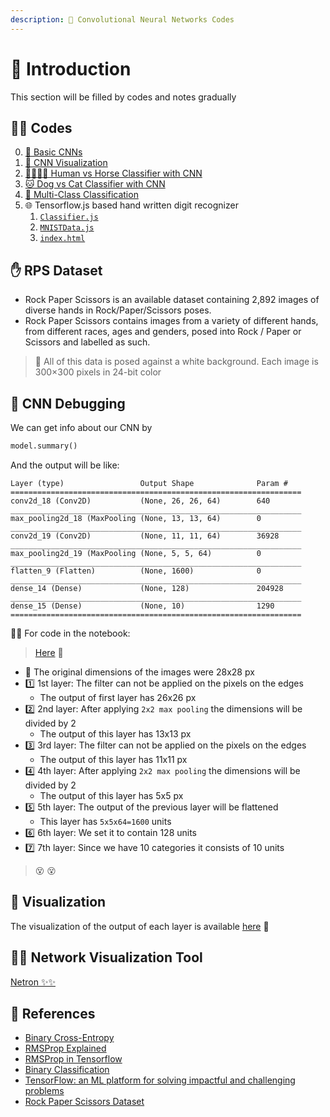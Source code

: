 ```yaml
---
description: 🔦 Convolutional Neural Networks Codes 
---
```


# 🌱 Introduction
This section will be filled by codes and notes gradually

## 👩‍💻 Codes
0. [👶 Basic CNNs](./0-CNN.ipynb)
1. [👀 CNN Visualization](./1-CNNVisualization.ipynb)
2. [👨‍👩‍👧‍👧 Human vs Horse Classifier with CNN](./2-HorseHumanClassifier.ipynb)
3. [🐱 Dog vs Cat Classifier with CNN](./3-DogCatClassifier.ipynb) 
4. [🎨 Multi-Class Classification](./4-MultiClassRPS.ipynb)
5. 🌐 Tensorflow.js based hand written digit recognizer
   1. [`Classifier.js`](./HandDigitClassifier/classifier.js)
   2. [`MNISTData.js`](./HandDigitClassifier/MNISTData.js)
   3. [`index.html`](./HandDigitClassifier/index.html)

## ✋ RPS Dataset
- Rock Paper Scissors is an available dataset containing 2,892 images of diverse hands in Rock/Paper/Scissors poses.
- Rock Paper Scissors contains images from a variety of different hands, from different races, ages and genders, posed into Rock / Paper or Scissors and labelled as such.

> 🔎 All of this data is posed against a white background. Each image is 300×300 pixels in 24-bit color

## 🐛 CNN Debugging

We can get info about our CNN by 
```python
model.summary()
``` 

And the output will be like:
``` 
Layer (type)                 Output Shape              Param #   
=================================================================
conv2d_18 (Conv2D)           (None, 26, 26, 64)        640       
_________________________________________________________________
max_pooling2d_18 (MaxPooling (None, 13, 13, 64)        0         
_________________________________________________________________
conv2d_19 (Conv2D)           (None, 11, 11, 64)        36928     
_________________________________________________________________
max_pooling2d_19 (MaxPooling (None, 5, 5, 64)          0         
_________________________________________________________________
flatten_9 (Flatten)          (None, 1600)              0         
_________________________________________________________________
dense_14 (Dense)             (None, 128)               204928    
_________________________________________________________________
dense_15 (Dense)             (None, 10)                1290      
=================================================================
``` 

👩‍💻 For code in the notebook:
> [Here](./0-CNN.ipynb) 🐾

* 🔎 The original dimensions of the images were 28x28 px
* 1️⃣ 1st layer: The filter can not be applied on the pixels on the edges 
  * The output of first layer has 26x26 px
* 2️⃣ 2nd layer: After applying `2x2 max pooling` the dimensions will be divided by 2
  * The output of this layer has 13x13 px
* 3️⃣ 3rd layer: The filter can not be applied on the pixels on the edges 
  * The output of this layer has 11x11 px
* 4️⃣ 4th layer: After applying `2x2 max pooling` the dimensions will be divided by 2
  * The output of this layer has 5x5 px
* 5️⃣ 5th layer: The output of the previous layer will be flattened
  * This layer has `5x5x64=1600` units
* 6️⃣ 6th layer: We set it to contain 128 units
* 7️⃣ 7th layer: Since we have 10 categories it consists of 10 units

> 😵 😵

## 👀 Visualization
The visualization of the output of each layer is available [here](./1-CNNVisualization.ipynb) 🔎

## 👷‍♀️ Network Visualization Tool
[Netron ✨✨](https://github.com/lutzroeder/netron)

## 🧐 References
* [Binary Cross-Entropy](https://gombru.github.io/2018/05/23/cross_entropy_loss/)
* [RMSProp Explained](http://www.cs.toronto.edu/~tijmen/csc321/slides/lecture_slides_lec6.pdf)
* [RMSProp in Tensorflow](https://www.tensorflow.org/api_docs/python/tf/train/RMSPropOptimizer)
* [Binary Classification](https://www.youtube.com/watch?v=eqEc66RFY0I&t=6s)
* [TensorFlow: an ML platform for solving impactful and challenging problems](https://www.youtube.com/watch?v=NlpS-DhayQA)
* [Rock Paper Scissors Dataset](http://www.laurencemoroney.com/rock-paper-scissors-dataset/)


